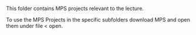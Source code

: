 This folder contains MPS projects relevant to the lecture.

To use the MPS Projects in the specific subfolders download MPS and open them under file < open.
